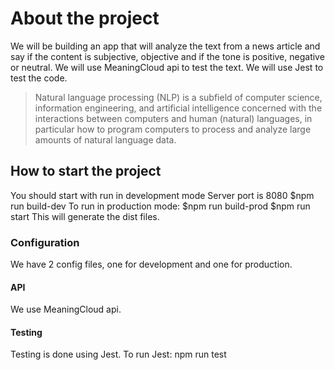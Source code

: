 # About the project
We will be building an app that will analyze the text from a news article and say if the content is subjective, objective and if the tone is positive, negative or neutral.
We will use MeaningCloud api to test the text.
We will use Jest to test the code.

> Natural language processing (NLP) is a subfield of computer science, information engineering, and artificial intelligence
concerned with the interactions between computers and human (natural) languages, in particular how to program computers to
process and analyze large amounts of natural language data.


## How to start the project

You should start with run in development mode
Server port is 8080
 $npm run build-dev
 To run in production mode:
 $npm run build-prod
 $npm run start
 This will generate the dist files.

### Configuration
We have 2 config files, one for development and one for production.

#### API
We use MeaningCloud api.

#### Testing
Testing is done using Jest.
To run Jest:
npm run test
